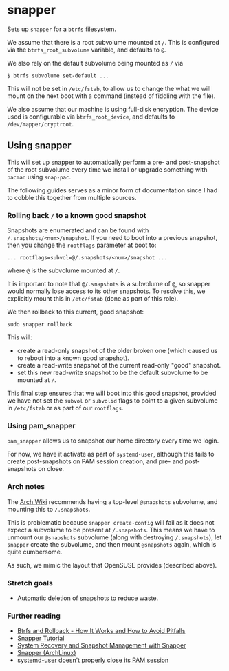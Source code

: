 # snapper

Sets up `snapper` for a `btrfs` filesystem.

We assume that there is a root subvolume mounted at `/`.
This is configured via the `btrfs_root_subvolume` variable, and defaults to
`@`.

We also rely on the default subvolume being mounted as `/` via

```
$ btrfs subvolume set-default ...
```

This will not be set in `/etc/fstab`, to allow us to change the what we will
mount on the next boot with a command (instead of fiddling with the file).

We also assume that our machine is using full-disk encryption.
The device used is configurable via `btrfs_root_device`, and defaults to
`/dev/mapper/cryptroot`.


## Using snapper
This will set up snapper to automatically perform a pre- and post-snapshot of
the root subvolume every time we install or upgrade something with `pacman`
using `snap-pac`.

The following guides serves as a minor form of documentation since I had to
cobble this together from multiple sources.


### Rolling back `/` to a known good snapshot
Snapshots are enumerated and can be found with `/.snapshots/<num>/snapshot`.
If you need to boot into a previous snapshot, then you change the `rootflags`
parameter at boot to:

```
... rootflags=subvol=@/.snapshots/<num>/snapshot ...
```

where `@` is the subvolume mounted at `/`.

It is important to note that `@/.snapshots` is a subvolume of `@`, so snapper
would normally lose access to its other snapshots.
To resolve this, we explicitly mount this in `/etc/fstab` (done as part of this
role).

We then rollback to this current, good snapshot:

```
sudo snapper rollback
```

This will:

 - create a read-only snapshot of the older broken one (which caused us to
   reboot into a known good snapshot).
 - create a read-write snapshot of the current read-only "good" snapshot.
 - set this new read-write snapshot to be the default subvolume to be mounted
   at `/`.

This final step ensures that we will boot into this good snapshot, provided we
have not set the `subvol` or `subvolid` flags to point to a given subvolume in
`/etc/fstab` or as part of our `rootflags`.

### Using pam_snapper

`pam_snapper` allows us to snapshot our home directory every time we login.

For now, we have it activate as part of `systemd-user`, although this fails to
create post-snapshots on PAM session creation, and pre- and post-snapshots on
close.

### Arch notes

The [Arch Wiki](https://wiki.archlinux.org/index.php/Snapper#Suggested_filesystem_layout)
recommends having a top-level `@snapshots` subvolume, and mounting this to
`/.snapshots`.

This is problematic because `snapper create-config` will fail as it does not
expect a subvolume to be present at `/.snapshots`.
This means we have to unmount our `@snapshots` subvolume (along with destroying
`/.snapshots`), let `snapper` create the subvolume, and then mount `@snapshots`
again, which is quite cumbersome.

As such, we mimic the layout that OpenSUSE provides (described above).

### Stretch goals

 - Automatic deletion of snapshots to reduce waste.

### Further reading

 - [Btrfs and Rollback - How It Works and How to Avoid Pitfalls](https://events.static.linuxfound.org/sites/events/files/slides/Btrfs-Rollback-LinuxCon-20150907.pdf)
 - [Snapper Tutorial](http://snapper.io/tutorial.html)
 - [System Recovery and Snapshot Management with Snapper](https://doc.opensuse.org/documentation/leap/reference/html/book.opensuse.reference/cha.snapper.html)
 - [Snapper (ArchLinux)](https://wiki.archlinux.org/index.php/Snapper)
 - [systemd-user doesn't properly close its PAM session](https://github.com/systemd/systemd/issues/8598)
